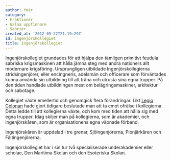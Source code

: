 ```yaml
---
author: Ymir
category:
- Fraktioner
- Galna uppfinnare
- Sabrier
created_at: '2012-09-22T21:19:29Z'
id: ingenjörskollegiet
title: Ingenjörskollegiet
---
```

Ingenjörskollegiet grundades för att hjälpa den tämligen primitivt feudula sabriska krigsmaskinen att hålla jämna steg med andra nationers allt modernare krigsföring. Ursprungligen utbildade Ingenjörskollegierna stridsingenjörer, eller encingneris, adelsmän och officerare som förväntades kunna använda sin utbildning till att träna och utrusta sina egna trupper. På den tiden handlade utbildningen mest om belägringsmaskiner, arkitektur och sabotage.

Kollegiet växte emellertid och genomgick flera förändringar. Likt [Legio Colonan] hade gjort tidigare beslutade man att ta emot ofrälse i kollegierna. Detta ledde till att kollegierna växte, och kom med tiden att hålla sig med egna trupper. Idag skiljer man på kollegierna, som är akademier, och ingenjörskåren, som är organisationens egna väpnade förband.

Ingenjörskåren är uppdelad i tre grenar, Sjöingenjörerna, Pionjärkåren och Fältingenjörerna.

Ingenjörskollegiet har i sin tur två specialiserade underakademier eller scholae, Den Maritima Skolan och den Esoteriska Skolan.

  [Legio Colonan]: Legio_Colonan